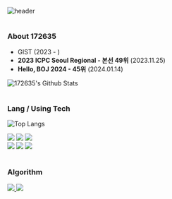 ![header](https://capsule-render.vercel.app/api?type=waving&color=00aaff&height=200&section=header&text=Welcome&fontSize=70&animation=fadeIn&fontAlignY=38&desc=172635's%20github&descAlignY=51&descAlign=62)

#
### About 172635
* GIST (2023 - )
* **2023 ICPC Seoul Regional - 본선 49위** (2023.11.25)
* **Hello, BOJ 2024 - 45위** (2024.01.14)

![172635's Github Stats](https://github-readme-stats.vercel.app/api?username=172635&show_icons=true&theme=midnight-purple)

#
### Lang / Using Tech
![Top Langs](https://github-readme-stats.vercel.app/api/top-langs/?username=172635&layout=compact)

<img src="https://img.shields.io/badge/C-A8B9CC?style=flat-square&logo=c&logoColor=white"/></a>
<img src="https://img.shields.io/badge/C++-00599C?style=flat-square&logo=c%2b%2b&logoColor=white"/></a>
<img src="https://img.shields.io/badge/Python-3776AB?style=flat-square&logo=python&logoColor=white"/></a>
<br>
<img src="https://img.shields.io/badge/Unity-000000?style=flat-square&logo=unity&logoColor=white"/></a>
<img src="https://img.shields.io/badge/C%23-512BD4?style=flat-square&logo=Csharp&logoColor=white"/></a>
<img src="https://img.shields.io/badge/PyTorch-EE4C2C?style=flat-square&logo=pytorch&logoColor=white"/></a>

#
### Algorithm
<a href="https://solved.ac/profile/172635"><img src="http://mazassumnida.wtf/api/v2/generate_badge?boj=172635">
<img src="http://mazandi.herokuapp.com/api?handle=172635&theme=dark"/>



<!--
**172635/172635** is a ✨ _special_ ✨ repository because its `README.md` (this file) appears on your GitHub profile.

Here are some ideas to get you started:

- 🔭 I’m currently working on ...
- 🌱 I’m currently learning ...
- 👯 I’m looking to collaborate on ...
- 🤔 I’m looking for help with ...
- 💬 Ask me about ...
- 📫 How to reach me: ...
- 😄 Pronouns: ...
- ⚡ Fun fact: ...
-->
